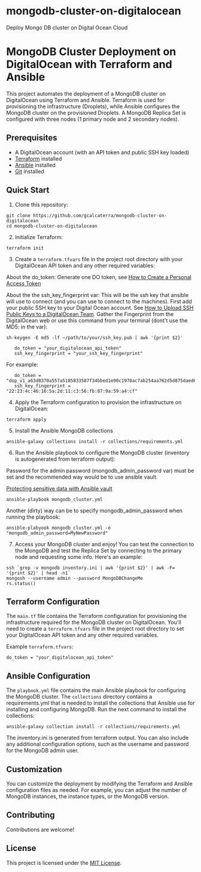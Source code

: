 # mongodb-cluster-on-digitalocean
Deploy Mongo DB cluster on Digital Ocean Cloud

MongoDB Cluster Deployment on DigitalOcean with Terraform and Ansible
=====================================================================

This project automates the deployment of a MongoDB cluster on DigitalOcean using Terraform and Ansible. Terraform is used for provisioning the infrastructure (Droplets), while Ansible configures the MongoDB cluster on the provisioned Droplets. A MongoDB Replica Set is configured with three nodes (1 primary node and 2 secondary nodes).

Prerequisites
-------------

-   A DigitalOcean account (with an API token and public SSH key loaded)
-   [Terraform](https://www.terraform.io/downloads.html) installed
-   [Ansible](https://docs.ansible.com/ansible/latest/installation_guide/intro_installation.html) installed
-   [Git](https://git-scm.com/downloads) installed

Quick Start
-----------

1.  Clone this repository:

```
git clone https://github.com/gcalcaterra/mongodb-cluster-on-digitalocean
cd mongodb-cluster-on-digitalocean
```

2.  Initialize Terraform:

```
terraform init
```

3.  Create a `terraform.tfvars` file in the project root directory with your DigitalOcean API token and any other required variables:

About the do_token:
Generate one DO token, see [How to Create a Personal Access Token](https://docs.digitalocean.com/reference/api/create-personal-access-token/)

About the the ssh_key_fingerprint var:
This will be the ssh key that ansible will use to connect (and you can use to connect to the machines).
First add your public SSH key to your Digital Ocean account. See [How to Upload SSH Public Keys to a DigitalOcean Team](https://docs.digitalocean.com/products/droplets/how-to/add-ssh-keys/to-team/).
Gather the Fingerprint from the DigitalOcean web or use this command from your terminal (dont't use the MD5: in the var):
```
sh-keygen -E md5 -lf ~/path/to/your/ssh_key.pub | awk '{print $2}'
```

```
   do_token = "your_digitalocean_api_token"
   ssh_key_fingerprint = "your_ssh_key_fingerprint" 
```

For example:
```
   do_token = "dop_v1_a63d8370a557a5185833587f34bbed1e90c1970ac7ab254aa762d5d875daed65"
   ssh_key_fingerprint = "22:23:4c:46:16:5a:2d:11:c3:56:fb:87:9a:59:a4:cf"
```


4.  Apply the Terraform configuration to provision the infrastructure on DigitalOcean:

```
terraform apply
```

5.  Install the Ansible MongoDB collections
```
ansible-galaxy collections install -r collections/requirements.yml
```

6.  Run the Ansible playbook to configure the MongoDB cluster (inventory is autogenerated from terraform output):

Password for the admin password (mongodb_admin_password var) must be set and the recommended way would be to use ansible vault.

[Protecting sensitive data with Ansible vault](https://docs.ansible.com/ansible/latest/vault_guide/index.html)

```
ansible-playbook mongodb_cluster.yml 
```

Another (dirty) way can be to specify mongodb_admin_password when running the playbook:
```
ansible-plabyook mongodb_cluster.yml -e "mongodb_admin_password=MyNewPassword"
```

7.  Access your MongoDB cluster and enjoy!
You can test the connection to the MongoDB and test the Replica Set by connecting to the primary node and requesting some info. Here's an example:

```
ssh `grep -v mongodb inventory.ini | awk '{print $2}' | awk -F= '{print $2}' | head -n1`
mongosh --username admin --password MongoDBChangeMe
rs.status()
```

Terraform Configuration
-----------------------

The `main.tf` file contains the Terraform configuration for provisioning the infrastructure required for the MongoDB cluster on DigitalOcean. You'll need to create a `terraform.tfvars` file in the project root directory to set your DigitalOcean API token and any other required variables.

Example `terraform.tfvars`:

```
do_token = "your_digitalocean_api_token"

```

Ansible Configuration
---------------------

The `playbook.yml` file contains the main Ansible playbook for configuring the MongoDB cluster. The `collections` directory contains a requirements.yml that is needed to install the collections that Ansible use for installing and configuring MongoDB. Run the next command to install the collections:
```
ansible-galaxy collection install -r collections/requirements.yml
```

The inventory.ini is generated from terraform output. You can also include any additional configuration options, such as the username and password for the MongoDB admin user.

Customization
-------------

You can customize the deployment by modifying the Terraform and Ansible configuration files as needed. For example, you can adjust the number of MongoDB instances, the instance types, or the MongoDB version.

Contributing
------------

Contributions are welcome!

License
-------

This project is licensed under the [MIT License](https://opensource.org/license/mit/).
